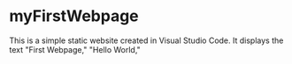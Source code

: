 # myFirstWebpage
This is a simple static website created in Visual Studio Code. It displays the text "First Webpage," "Hello World," 

